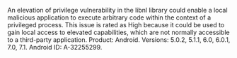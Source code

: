 An elevation of privilege vulnerability in the libnl library could enable a local malicious application to execute arbitrary code within the context of a privileged process. This issue is rated as High because it could be used to gain local access to elevated capabilities, which are not normally accessible to a third-party application. Product: Android. Versions: 5.0.2, 5.1.1, 6.0, 6.0.1, 7.0, 7.1. Android ID: A-32255299.